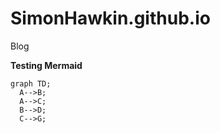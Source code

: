 # SimonHawkin.github.io
Blog

**Testing Mermaid**

```mermaid
graph TD;
  A-->B;
  A-->C;
  B-->D;
  C-->G;
```
